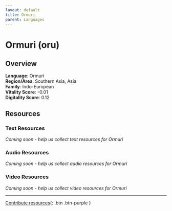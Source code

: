 ```yaml
---
layout: default
title: Ormuri
parent: Languages
---
```


# Ormuri (oru)

## Overview

**Language**: Ormuri  
**Region/Area**: Southern Asia, Asia  
**Family**: Indo-European  
**Vitality Score**: -0.01  
**Digitality Score**: 0.12  

## Resources

### Text Resources
*Coming soon - help us collect text resources for Ormuri*

### Audio Resources
*Coming soon - help us collect audio resources for Ormuri*

### Video Resources
*Coming soon - help us collect video resources for Ormuri*

---

[Contribute resources](https://fairtrain.github.io/){: .btn .btn-purple }
